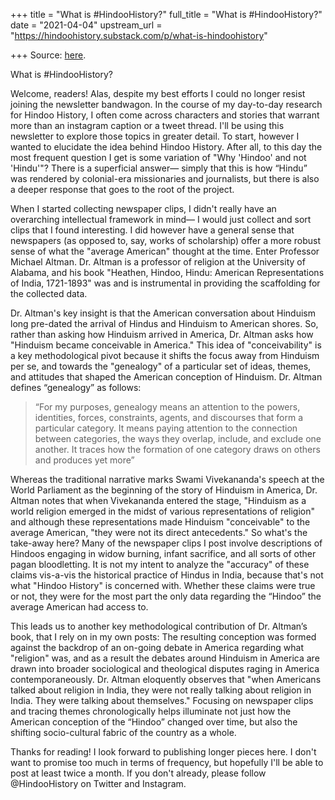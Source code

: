 +++
title = "What is #HindooHistory?"
full_title = "What is #HindooHistory?"
date = "2021-04-04"
upstream_url = "https://hindoohistory.substack.com/p/what-is-hindoohistory"

+++
Source: [here](https://hindoohistory.substack.com/p/what-is-hindoohistory).

What is #HindooHistory?



Welcome, readers! Alas, despite my best efforts I could no longer resist
joining the newsletter bandwagon. In the course of my day-to-day
research for Hindoo History, I often come across characters and stories
that warrant more than an instagram caption or a tweet thread. I'll be
using this newsletter to explore those topics in greater detail. To
start, however I wanted to elucidate the idea behind Hindoo History.
After all, to this day the most frequent question I get is some
variation of "Why 'Hindoo' and not 'Hindu'"? There is a superficial
answer— simply that this is how “Hindu” was rendered by colonial-era
missionaries and journalists, but there is also a deeper response that
goes to the root of the project.

When I started collecting newspaper clips, I didn't really have an
overarching intellectual framework in mind— I would just collect and
sort clips that I found interesting. I did however have a general sense
that newspapers (as opposed to, say, works of scholarship) offer a more
robust sense of what the "average American" thought at the time. Enter
Professor Michael Altman. Dr. Altman is a professor of religion at the
University of Alabama, and his book "Heathen, Hindoo, Hindu: American
Representations of India, 1721-1893" was and is instrumental in
providing the scaffolding for the collected data.

Dr. Altman's key insight is that the American conversation about
Hinduism long pre-dated the arrival of Hindus and Hinduism to American
shores. So, rather than asking how Hinduism arrived in America, Dr.
Altman asks how "Hinduism became conceivable in America." This idea of
"conceivability" is a key methodological pivot because it shifts the
focus away from Hinduism per se, and towards the "genealogy" of a
particular set of ideas, themes, and attitudes that shaped the American
conception of Hinduism. Dr. Altman defines “genealogy” as follows:

> “For my purposes, genealogy means an attention to the powers,
> identities, forces, constraints, agents, and discourses that form a
> particular category. It means paying attention to the connection
> between categories, the ways they overlap, include, and exclude one
> another. It traces how the formation of one category draws on others
> and produces yet more”

Whereas the traditional narrative marks Swami Vivekananda's speech at
the World Parliament as the beginning of the story of Hinduism in
America, Dr. Altman notes that when Vivekananda entered the stage,
"Hinduism as a world religion emerged in the midst of various
representations of religion" and although these representations made
Hinduism "conceivable" to the average American, "they were not its
direct antecedents." So what's the take-away here? Many of the newspaper
clips I post involve descriptions of Hindoos engaging in widow burning,
infant sacrifice, and all sorts of other pagan bloodletting. It is not
my intent to analyze the "accuracy" of these claims vis-a-vis the
historical practice of Hindus in India, because that's not what "Hindoo
History" is concerned with. Whether these claims were true or not, they
were for the most part the only data regarding the “Hindoo” the average
American had access to.

This leads us to another key methodological contribution of Dr. Altman’s
book, that I rely on in my own posts: The resulting conception was
formed against the backdrop of an on-going debate in America regarding
what "religion" was, and as a result the debates around Hinduism in
America are drawn into broader sociological and theological disputes
raging in America contemporaneously. Dr. Altman eloquently observes that
"when Americans talked about religion in India, they were not really
talking about religion in India. They were talking about themselves."
Focusing on newspaper clips and tracing themes chronologically helps
illuminate not just how the American conception of the “Hindoo” changed
over time, but also the shifting socio-cultural fabric of the country as
a whole.

Thanks for reading! I look forward to publishing longer pieces here. I
don't want to promise too much in terms of frequency, but hopefully I'll
be able to post at least twice a month. If you don't already, please
follow @HindooHistory on Twitter and Instagram.

